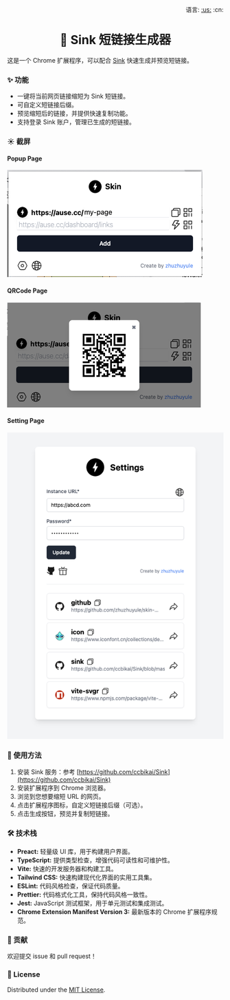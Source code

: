 <div align="right">语言: <a title="英语" href="../../README.md">:us:</a>
:cn:</div>

<h1 align="center">🔗 Sink 短链接生成器</h1>

这是一个 Chrome 扩展程序，可以配合 [Sink](https://github.com/ccbikai/Sink) 快速生成并预览短链接。

### ✨ 功能

* 一键将当前网页链接缩短为 Sink 短链接。
* 可自定义短链接后缀。
* 预览缩短后的链接，并提供快速复制功能。
* 支持登录 Sink 账户，管理已生成的短链接。

### ☀️ 截屏

#### Popup Page
![popupPage](./doc/popup.png)

#### QRCode Page
![QRCodePage](./doc/QRCode.png)

#### Setting Page
![optionPage](./doc/option.png)

### 🚀 使用方法

1. 安装 Sink 服务：参考 [https://github.com/ccbikai/Sink](https://github.com/ccbikai/Sink)
2. 安装扩展程序到 Chrome 浏览器。
3. 浏览到您想要缩短 URL 的网页。
4. 点击扩展程序图标，自定义短链接后缀（可选）。
5. 点击生成按钮，预览并复制短链接。

### 🛠️ 技术栈

* **Preact:** 轻量级 UI 库，用于构建用户界面。
* **TypeScript:** 提供类型检查，增强代码可读性和可维护性。
* **Vite:** 快速的开发服务器和构建工具。
* **Tailwind CSS:** 快速构建现代化界面的实用工具集。
* **ESLint:** 代码风格检查，保证代码质量。
* **Prettier:** 代码格式化工具，保持代码风格一致性。
* **Jest:** JavaScript 测试框架，用于单元测试和集成测试。
* **Chrome Extension Manifest Version 3:**  最新版本的 Chrome 扩展程序规范。

### 🤝 贡献

欢迎提交 issue 和 pull request！

### 📄 License

Distributed under the [MIT License](https://github.com/zhuzhuyule/sink-extension/LICENSE).
